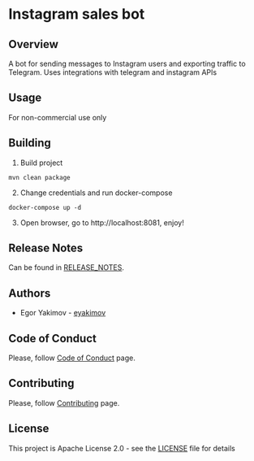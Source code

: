 # Instagram sales bot

## Overview
A bot for sending messages to Instagram users and exporting traffic to Telegram.
Uses integrations with telegram and instagram APIs

## Usage
For non-commercial use only

## Building
1. Build project
```shell
mvn clean package
```
2. Change credentials and run docker-compose
```shell
docker-compose up -d
```
3. Open browser, go to http://localhost:8081, enjoy!

## Release Notes
Can be found in [RELEASE_NOTES](RELEASE_NOTES.md).

## Authors
* Egor Yakimov - [eyakimov](https://github.com/RyanReyMorris)

## Code of Conduct
Please, follow [Code of Conduct](CODE_OF_CONDUCT.md) page.

## Contributing
Please, follow [Contributing](CONTRIBUTING.md) page.

## License
This project is Apache License 2.0 - see the [LICENSE](LICENSE) file for details
